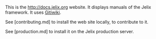 This is the http://docs.jelix.org website. It displays manuals of the Jelix framework.
It uses [Gitiwiki](https://github.com/laurentj/gitiwiki).

See [contributing.md] to install the web site locally, to contribute to it.

See [production.md] to install it on the Jelix production server.
